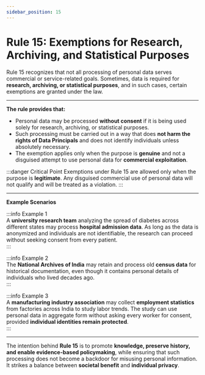 ```yaml
---
sidebar_position: 15
---
```


# Rule 15: Exemptions for Research, Archiving, and Statistical Purposes

Rule 15 recognizes that not all processing of personal data serves commercial or service-related goals. Sometimes, data is required for **research, archiving, or statistical purposes**, and in such cases, certain exemptions are granted under the law.

---

**The rule provides that:**

- Personal data may be processed **without consent** if it is being used solely for research, archiving, or statistical purposes.  
- Such processing must be carried out in a way that does **not harm the rights of Data Principals** and does not identify individuals unless absolutely necessary.  
- The exemption applies only when the purpose is **genuine** and not a disguised attempt to use personal data for **commercial exploitation**.  

:::danger Critical Point
Exemptions under Rule 15 are allowed only when the purpose is **legitimate**. Any disguised commercial use of personal data will not qualify and will be treated as a violation.
:::

---

**Example Scenarios**

:::info Example 1  
A **university research team** analyzing the spread of diabetes across different states may process **hospital admission data**. As long as the data is anonymized and individuals are not identifiable, the research can proceed without seeking consent from every patient.  
:::

:::info Example 2  
The **National Archives of India** may retain and process old **census data** for historical documentation, even though it contains personal details of individuals who lived decades ago.  
:::

:::info Example 3  
A **manufacturing industry association** may collect **employment statistics** from factories across India to study labor trends. The study can use personal data in aggregate form without asking every worker for consent, provided **individual identities remain protected**.  
:::

---

The intention behind **Rule 15** is to promote **knowledge, preserve history, and enable evidence-based policymaking**, while ensuring that such processing does not become a backdoor for misusing personal information. It strikes a balance between **societal benefit** and **individual privacy**.